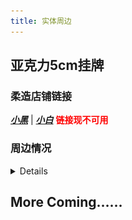 ```yaml
---
title: 实体周边
---
```


## 亚克力5cm挂牌

### 柔造店铺链接
[***小黑***](https://nowhere.nothing)  |  [***小白***](https://nowhere.nothing) <font color="red">**链接现不可用**</font>

### 周边情况
<details>

![image](/img/page/merch/acrylic/1.png)

**镭射效果 GIF 实拍**

![image](/img/page/merch/acrylic/sunlightGif.gif)

**预览图原图**

![image](/img/page/merch/acrylic/demo.png)

**实拍图原图（镭射效果请参考GIF）**

![image](/img/page/merch/acrylic/realShot.png)

![image](/img/page/merch/acrylic/2.png)
</details>

## More Coming……
